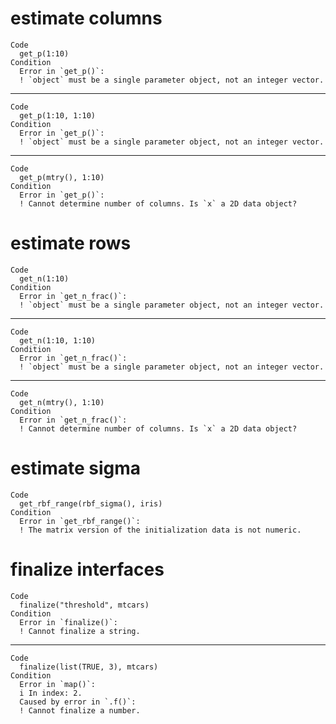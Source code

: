 # estimate columns

    Code
      get_p(1:10)
    Condition
      Error in `get_p()`:
      ! `object` must be a single parameter object, not an integer vector.

---

    Code
      get_p(1:10, 1:10)
    Condition
      Error in `get_p()`:
      ! `object` must be a single parameter object, not an integer vector.

---

    Code
      get_p(mtry(), 1:10)
    Condition
      Error in `get_p()`:
      ! Cannot determine number of columns. Is `x` a 2D data object?

# estimate rows

    Code
      get_n(1:10)
    Condition
      Error in `get_n_frac()`:
      ! `object` must be a single parameter object, not an integer vector.

---

    Code
      get_n(1:10, 1:10)
    Condition
      Error in `get_n_frac()`:
      ! `object` must be a single parameter object, not an integer vector.

---

    Code
      get_n(mtry(), 1:10)
    Condition
      Error in `get_n_frac()`:
      ! Cannot determine number of columns. Is `x` a 2D data object?

# estimate sigma

    Code
      get_rbf_range(rbf_sigma(), iris)
    Condition
      Error in `get_rbf_range()`:
      ! The matrix version of the initialization data is not numeric.

# finalize interfaces

    Code
      finalize("threshold", mtcars)
    Condition
      Error in `finalize()`:
      ! Cannot finalize a string.

---

    Code
      finalize(list(TRUE, 3), mtcars)
    Condition
      Error in `map()`:
      i In index: 2.
      Caused by error in `.f()`:
      ! Cannot finalize a number.

